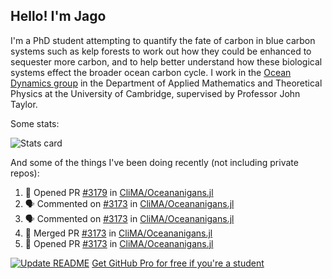 ## Hello! I'm Jago

I'm a PhD student attempting to quantify the fate of carbon in blue carbon systems such as kelp forests to work out how they could be enhanced to sequester more carbon, and to help better understand how these biological systems effect the broader ocean carbon cycle. I work in the <a href="https://www.damtp.cam.ac.uk/user/jrt51/" class="emph">Ocean Dynamics group</a> in the Department of Applied Mathematics and Theoretical Physics at the University of Cambridge, supervised by Professor John Taylor.

Some stats:
<!--
![](https://raw.githubusercontent.com/jagoosw/jagoosw/main/profile-summary-card-output/nord_dark/0-profile-details.svg)
![](https://raw.githubusercontent.com/jagoosw/jagoosw/main/profile-summary-card-output/nord_dark/3-stats.svg)
![](https://raw.githubusercontent.com/jagoosw/jagoosw/main/profile-summary-card-output/nord_dark/4-productive-time.svg)
-->
![Stats card](https://github-readme-stats.vercel.app/api?username=jagoosw&count_private=true&show_icons=true&theme=transparent&hide_title=true)

And some of the things I've been doing recently (not including private repos):
<!--START_SECTION:activity-->
1. 💪 Opened PR [#3179](https://github.com/CliMA/Oceananigans.jl/pull/3179) in [CliMA/Oceananigans.jl](https://github.com/CliMA/Oceananigans.jl)
2. 🗣 Commented on [#3173](https://github.com/CliMA/Oceananigans.jl/issues/3173) in [CliMA/Oceananigans.jl](https://github.com/CliMA/Oceananigans.jl)
3. 🗣 Commented on [#3173](https://github.com/CliMA/Oceananigans.jl/issues/3173) in [CliMA/Oceananigans.jl](https://github.com/CliMA/Oceananigans.jl)
4. 🎉 Merged PR [#3173](https://github.com/CliMA/Oceananigans.jl/pull/3173) in [CliMA/Oceananigans.jl](https://github.com/CliMA/Oceananigans.jl)
5. 💪 Opened PR [#3173](https://github.com/CliMA/Oceananigans.jl/pull/3173) in [CliMA/Oceananigans.jl](https://github.com/CliMA/Oceananigans.jl)
<!--END_SECTION:activity-->


[![Update README](https://github.com/jagoosw/jagoosw/actions/workflows/update-readme.yml/badge.svg)](https://github.com/jagoosw/jagoosw/actions/workflows/update-readme.yml)
[Get GitHub Pro for free if you're a student](https://education.github.com/pack)

